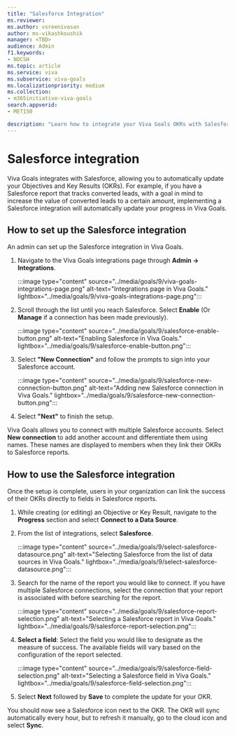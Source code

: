 ```yaml
---
title: "Salesforce Integration"
ms.reviewer: 
ms.author: vsreenivasan
author: ms-vikashkoushik
manager: <TBD>
audience: Admin
f1.keywords:
- NOCSH
ms.topic: article
ms.service: viva
ms.subservice: viva-goals
ms.localizationpriority: medium
ms.collection:  
- m365initiative-viva-goals
search.appverid:
- MET150

description: "Learn how to integrate your Viva Goals OKRs with Salesforce reports."
---
```


# Salesforce integration

Viva Goals integrates with Salesforce, allowing you to automatically update your Objectives and Key Results (OKRs). For example, if you have a Salesforce report that tracks converted leads, with a goal in mind to increase the value of converted leads to a certain amount, implementing a Salesforce integration will automatically update your progress in Viva Goals.

## How to set up the Salesforce integration 

An admin can set up the Salesforce integration in Viva Goals. 

1. Navigate to the Viva Goals integrations page through **Admin -> Integrations**.
  
    :::image type="content" source="../media/goals/9/viva-goals-integrations-page.png" alt-text="Integrations page in Viva Goals." lightbox="../media/goals/9/viva-goals-integrations-page.png":::

2. Scroll through the list until you reach Salesforce. Select **Enable** (Or **Manage** if a connection has been made previously).
  
    :::image type="content" source="../media/goals/9/salesforce-enable-button.png" alt-text="Enabling Salesforce in Viva Goals." lightbox="../media/goals/9/salesforce-enable-button.png":::

3. Select **"New Connection"** and follow the prompts to sign into your Salesforce account.
  
    :::image type="content" source="../media/goals/9/salesforce-new-connection-button.png" alt-text="Adding new Salesforce connection in Viva Goals." lightbox="../media/goals/9/salesforce-new-connection-button.png":::

4. Select **"Next"** to finish the setup.

Viva Goals allows you to connect with multiple Salesforce accounts. Select **New connection** to add another account and differentiate them using names. These names are displayed to members when they link their OKRs to Salesforce reports.

## How to use the Salesforce integration

Once the setup is complete, users in your organization can link the success of their OKRs directly to fields in Salesforce reports.

1. While creating (or editing) an Objective or Key Result, navigate to the **Progress** section and select **Connect to a Data Source**.

2. From the list of integrations, select **Salesforce**.
  
    :::image type="content" source="../media/goals/9/select-salesforce-datasource.png" alt-text="Selecting Salesforce from the list of data sources in Viva Goals." lightbox="../media/goals/9/select-salesforce-datasource.png":::

3. Search for the name of the report you would like to connect. If you have multiple Salesforce connections, select the connection that your report is associated with before searching for the report.
  
    :::image type="content" source="../media/goals/9/salesforce-report-selection.png" alt-text="Selecting a Salesforce report in Viva Goals." lightbox="../media/goals/9/salesforce-report-selection.png":::  

4. **Select a field**: Select the field you would like to designate as the measure of success. The available fields will vary based on the configuration of the report selected.
  
    :::image type="content" source="../media/goals/9/salesforce-field-selection.png" alt-text="Selecting a Salesforce field in Viva Goals." lightbox="../media/goals/9/salesforce-field-selection.png":::

5. Select **Next** followed by **Save** to complete the update for your OKR.

You should now see a Salesforce icon next to the OKR. The OKR will sync automatically every hour, but to refresh it manually, go to the cloud icon and select **Sync**.

